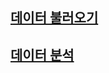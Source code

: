 ## [데이터 불러오기](https://github.com/kps990515/AI/tree/main/aice/chapter1)
## [데이터 분석](https://github.com/kps990515/AI/tree/main/aice/chapter2)


